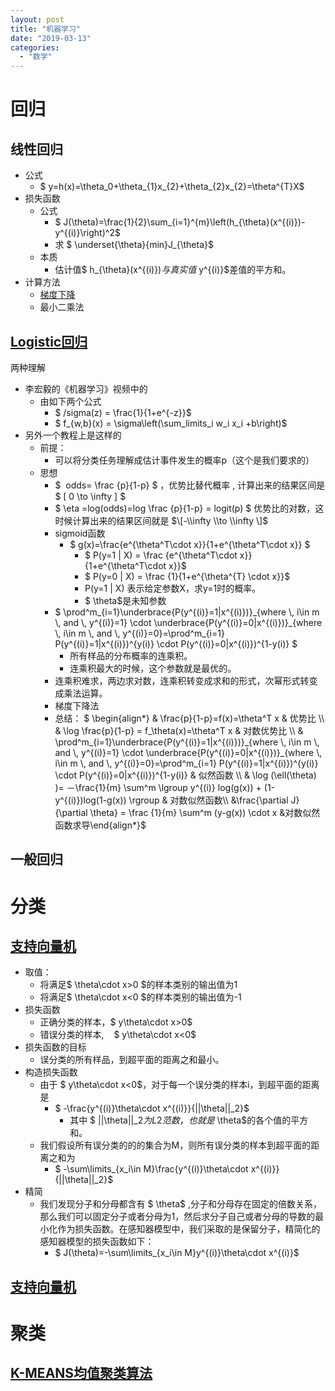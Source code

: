 ```yaml
---
layout: post
title: "机器学习"
date: "2019-03-13"
categories: 
  - "数学"
---
```


# 回归

## 线性回归

- 公式
    - $ y=h(x)=\\theta\_0+\\theta\_{1}x\_{2}+\\theta\_{2}x\_{2}=\\theta^{T}X$
- 损失函数
    - 公式
        - $ J(\\theta)=\\frac{1}{2}\\sum\_{i=1}^{m}\\left(h\_{\\theta}(x^{(i)})-y^{(i)}\\right)^2$
        - 求 $ \\underset{\\theta}{min}J\_{\\theta}$
    - 本质
        - 估计值$ h\_{\\theta}(x^{(i)})$与真实值$ y^{(i)}$差值的平方和。
- 计算方法
    - [梯度下降](http://127.0.0.1/?p=824)
    - 最小二乘法

## [Logistic回归](http://127.0.0.1/?p=859)

两种理解

- 李宏毅的《机器学习》视频中的
    - 由如下两个公式
        - $ /sigma(z) = \\frac{1}{1+e^{-z}}$
        - $ f\_{w,b}(x) = \\sigma\\left(\\sum\_limits\_i w\_i x\_i +b\\right)$
- 另外一个教程上是这样的
    - 前提：
        - 可以将分类任务理解成估计事件发生的概率p（这个是我们要求的）
    - 思想
        - $  odds= \\frac {p}{1-p} $ ，优势比替代概率 , 计算出来的结果区间是 $ \[ 0 \\to \\infty \] $
        - $ \\eta =log(odds)=log \\frac {p}{1-p} = logit(p) $ 优势比的对数，这时候计算出来的结果区间就是 $\[-\\infty \\to \\infty \]$
        - sigmoid函数
            - $ g(x)=\\frac{e^{\\theta^T\\cdot x}}{1+e^{\\theta^T\\cdot x}} $
                - $ P(y=1 | X) = \\frac {e^{\\theta^T\\cdot x}}{1+e^{\\theta^T\\cdot x}}$
                - $ P(y=0 | X) = \\frac {1}{1+e^{\\theta^{T} \\cdot x}}$
                - P(y=1 | X) 表示给定参数X，求y=1时的概率。
                - $ \\theta$是未知参数
        - $ \\prod^m\_{i=1}\\underbrace{P(y^{(i)}=1|x^{(i)})}\_{where \\, i\\in m \\, and \\, y^{(i)}=1} \\cdot \\underbrace{P(y^{(i)}=0|x^{(i)})}\_{where \\, i\\in m \\, and \\, y^{(i)}=0}=\\prod^m\_{i=1} P(y^{(i)}=1|x^{(i)})^{y(i)} \\cdot P(y^{(i)}=0|x^{(i)})^{1-y(i)} $
            - 所有样品的分布概率的连乘积。
            - 连乘积最大的时候，这个参数就是最优的。
        - 连乘积难求，两边求对数，连乘积转变成求和的形式，次幂形式转变成乘法运算。
        - 梯度下降法
        - 总结： $ \\begin{align\*} & \\frac{p}{1-p}=f(x)=\\theta^T x & 优势比 \\\\ & \\log \\frac{p}{1-p} = f\_\\theta(x)=\\theta^T x & 对数优势比 \\\\ & \\prod^m\_{i=1}\\underbrace{P(y^{(i)}=1|x^{(i)})}\_{where \\, i\\in m \\, and \\, y^{(i)}=1} \\cdot \\underbrace{P(y^{(i)}=0|x^{(i)})}\_{where \\, i\\in m \\, and \\, y^{(i)}=0}=\\prod^m\_{i=1} P(y^{(i)}=1|x^{(i)})^{y(i)} \\cdot P(y^{(i)}=0|x^{(i)})^{1-y(i)} & 似然函数 \\\\ & \\log (\\ell(\\theta) )= －\\frac{1}{m} \\sum^m \\lgroup y^{(i)} log(g(x)) + (1-y^{(i)})log(1-g(x)) \\rgroup & 对数似然函数\\\\ &\\frac{\\partial J}{\\partial \\theta} = \\frac {1}{m} \\sum^m (y-g(x)) \\cdot x &对数似然函数求导\\end{align\*}$

## 一般回归

# 分类

## [支持向量机](http://127.0.0.1/?p=1430)

- 取值：
    - 将满足$ \\theta\\cdot x>0 $的样本类别的输出值为1
    - 将满足$ \\theta\\cdot x<0 $的样本类别的输出值为-1
- 损失函数
    - 正确分类的样本，$ y\\theta\\cdot x>0$
    - 错误分类的样本,    $ y\\theta\\cdot x<0$
- 损失函数的目标
    - 误分类的所有样品，到超平面的距离之和最小。
- 构造损失函数
    - 由于 $ y\\theta\\cdot x<0$，对于每一个误分类的样本i，到超平面的距离是
        - $ -\\frac{y^{(i)}\\theta\\cdot x^{(i)}}{||\\theta||\_2}$
            - 其中 $ ||\\theta||\_2$为L2范数，也就是$ \\theta$的各个值的平方和。
    - 我们假设所有误分类的的的集合为M，则所有误分类的样本到超平面的距离之和为
        - $ -\\sum\\limits\_{x\_i\\in M}\\frac{y^{(i)}\\theta\\cdot x^{(i)}}{||\\theta||\_2}$
- 精简
    - 我们发现分子和分母都含有 $ \\theta$ ,分子和分母存在固定的倍数关系，那么我们可以固定分子或者分母为1，然后求分子自己或者分母的导数的最小化作为损失函数。在感知器模型中，我们采取的是保留分子，精简化的感知器模型的损失函数如下：
        - $ J(\\theta)=-\\sum\\limits\_{x\_i\\in M}y^{(i)}\\theta\\cdot x^{(i)}$

## [支持向量机](http://127.0.0.1/?p=1430)

# 聚类

## [K-MEANS均值聚类算法](http://127.0.0.1/?p=3041)
